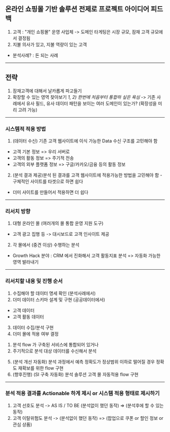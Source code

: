 ## 온라인 쇼핑몰 기반 솔루션 전제로 프로젝트 아이디어 피드백
1. 고객 : "개인 쇼핑몰" 운영 사업체
  -> 도메인 타게팅은 시장 규모, 잠재 고객 규모에서 결정됨  
2. 지불 의사가 있고, 지불 역량이 있는 고객
  - 분석사례?
    : 돈 되는 사례
---
## 전략
1) 잠재고객에 대해서 날카롭게 파고들기
2) 확장할 수 있는 영역 찾아보기
*1, 2) 한번에 처음부터 통합하 싶은 욕심*
   -> 기존 사례에서 유사 필드, 유사 데이터 패턴을 보이는
      여러 도메인이 있는가? (확장성을 미리 고려 가능)
---
### 시스템적 적용 방법
1. (데이터 수신) 기존 고객 웹사이트에 이식 가능한 Data 수신 구조를 고민해야 함
- 고객 기본 정보 => 우리 서버로
- 고객의 활동 정보 => 주기적 전송
- 고객의 외부 플랫폼 정보 => 구글/카카오/금융 등의 활동 정보

2. (분석 결과 제공)분석 된 결과를 고객 웹사이트에 적용가능한 방법을 고민해야 함 - 구체적인 사이트를 타겟으로 하면 쉽다
- 더미 사이트를 만들어서 적용하면 더 쉽다

---
### 리서치 방향
1. 대형 온라인 몰 (여러개의 몰 통합 운영 지원 도구)
  - 고객 광고 집행 등 -> 대시보드로 고객 인사이트 제공
2. 각 몰에서 (중견 이상) 수행하는 분석
  - Growth Hack 분야 : CRM 에서 진화해서 고객 활동지표 분석
    => 자동화 가능한 영역 발라내기
---
### 리서치할 내용 및 진행 순서
1. 수집해야 할 데이터 명세 확인 (분석사례에서)
2. 더미 데이터 스키마 설계 및 구현 (공공데이터에서)
  - 고객 데이터
  - 고객 활동 데이터
3. 데이터 수집/분석 구현  
4. 더미 몰에 적용 여부 결정
  1) 분석 flow 가 구축된 서비스에 통합되어 있거나
  2) 주기적으로 분석 대상 데이터를 수신해서 분석
5. (분석 개선 자동화) 분석 과정에서 예측 정확도가
   정상범위 이하로 떨어질 경우 정확도 재확보를 위한 flow 구현
6. (향후진행) (SI 구축 자동화) 분석 솔루션 고객 몰 자동적용 flow 구현
---
### 분석 적용 결과를 Actionable 하게 제시 or 시스템 적용 형태로 제시하기
1) 고객 선호도 분석
  -> AS IS / TO BE
     (분석없이 했던 동작)
      => (분석후에 할 수 있는 동작)
2) 고객 이탈위험도 분석
  -> (분석없이 했던 동작)
      => (팝업으로 쿠폰 or 할인 정보 or 관심 상품)